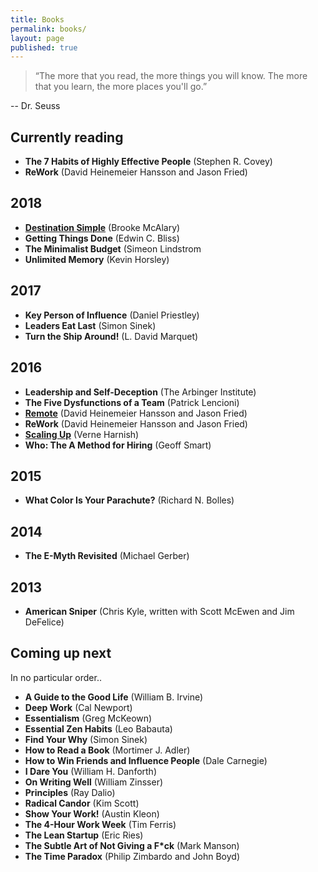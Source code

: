 ```yaml
---
title: Books
permalink: books/
layout: page
published: true
---
```


>“The more that you read, the more things you will know. The more that you learn, the more places you'll go.”

\-- Dr. Seuss

## Currently reading

- **The 7 Habits of Highly Effective People** (Stephen R. Covey)
- **ReWork** (David Heinemeier Hansson and Jason Fried)

## 2018

- [**Destination Simple**](/books/destination-simple) (Brooke McAlary)
- **Getting Things Done** (Edwin C. Bliss)
- **The Minimalist Budget** (Simeon Lindstrom
- **Unlimited Memory** (Kevin Horsley)

## 2017

- **Key Person of Influence** (Daniel Priestley)
- **Leaders Eat Last** (Simon Sinek)
- **Turn the Ship Around!** (L. David Marquet)

## 2016

- **Leadership and Self-Deception** (The Arbinger Institute)
- **The Five Dysfunctions of a Team** (Patrick Lencioni)
- [**Remote**](/books/remote) (David Heinemeier Hansson and Jason Fried)
- **ReWork** (David Heinemeier Hansson and Jason Fried)
- [**Scaling Up**](/books/scaling-up) (Verne Harnish)
- **Who: The A Method for Hiring** (Geoff Smart)

## 2015

- **What Color Is Your Parachute?** (Richard N. Bolles)

## 2014

- **The E-Myth Revisited** (Michael Gerber)

## 2013

- **American Sniper** (Chris Kyle, written with Scott McEwen and Jim DeFelice)

## Coming up next

In no particular order..

- **A Guide to the Good Life** (William B. Irvine)
- **Deep Work** (Cal Newport)
- **Essentialism** (Greg McKeown)
- **Essential Zen Habits** (Leo Babauta)
- **Find Your Why** (Simon Sinek)
- **How to Read a Book** (Mortimer J. Adler)
- **How to Win Friends and Influence People** (Dale Carnegie)
- **I Dare You** (William H. Danforth)
- **On Writing Well** (William Zinsser)
- **Principles** (Ray Dalio)
- **Radical Candor** (Kim Scott)
- **Show Your Work!** (Austin Kleon)
- **The 4-Hour Work Week** (Tim Ferris)
- **The Lean Startup** (Eric Ries)
- **The Subtle Art of Not Giving a F\*ck** (Mark Manson)
- **The Time Paradox** (Philip Zimbardo and John Boyd)